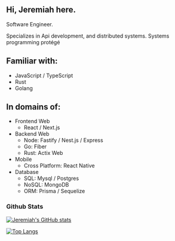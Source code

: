 ## Hi, Jeremiah here.
Software Engineer.

Specializes in Api development, and distributed systems. Systems programming protégé

## Familiar with:

- JavaScript / TypeScript
- Rust
- Golang

## In domains of:
- Frontend Web
  - React / Next.js
- Backend Web
  - Node: Fastify / Nest.js / Express
  - Go: Fiber
  - Rust: Actix Web
- Mobile
  - Cross Platform: React Native
- Database
  - SQL: Mysql / Postgres
  - NoSQL:  MongoDB 
  - ORM: Prisma / Sequelize

### Github Stats
[![Jeremiah's GitHub stats](https://github-readme-stats.vercel.app/api?username=lord-jerry&theme=default)](https://github.com/anuraghazra/github-readme-stats)

[![Top Langs](https://github-readme-stats.vercel.app/api/top-langs/?username=lord-jerry&layout=compact&theme=default&hide=css,html)](https://github.com/anuraghazra/github-readme-stats)
